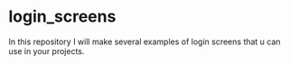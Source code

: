 # login_screens
In this repository I will make several examples of login screens that u can use in your projects.
